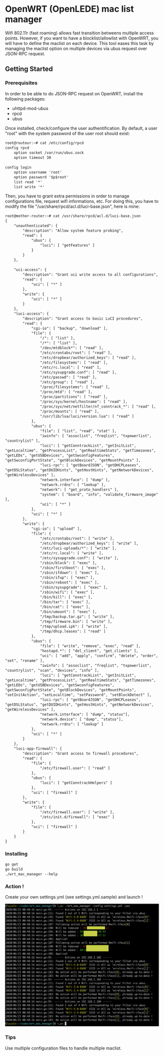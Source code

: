 # OpenWRT (OpenLEDE) mac list manager

Wifi 802.11r (fast roaming) allows fast transition betweens multiple access
points. However, if you want to have a blocklist/allowlist with OpenWRT, you
will have to define the maclist on each device. This tool eases this task by
managing the maclist option on multiple devices via ubus request over JSON-RPC
request.

## Getting Started

### Prerequisites

In order to be able to do JSON-RPC request on OpenWRT, install the following packages:

 * uhttpd-mod-ubus
 * rpcd
 * ubus

Once installed, check/configure the user authentification.  By default, a user
"root" with the system password of the user root should exist:

```
root@routeur:~# cat /etc/config/rpcd
config rpcd
	option socket /var/run/ubus.sock
	option timeout 30

config login
	option username 'root'
	option password '$p$root'
	list read '*'
	list write '*'
```

Then, you have to grant extra permissions in order to manage configurations
file, request wifi informations, etc. For doing this, you have to modify the
file "/usr/share/rpcd/acl.d/luci-base.json", here is mine:

```
root@mother-router:~# cat /usr/share/rpcd/acl.d/luci-base.json
{
	"unauthenticated": {
		"description": "Allow system feature probing",
		"read": {
			"ubus": {
				"luci": [ "getFeatures" ]
			}
		}
	},

	"uci-access": {
		"description": "Grant uci write access to all configurations",
		"read": {
			"uci": [ "*" ]
		},
		"write": {
			"uci": [ "*" ]
		}
	},
	"luci-access": {
		"description": "Grant access to basic LuCI procedures",
		"read": {
			"cgi-io": [ "backup", "download" ],
			"file": {
				"/": [ "list" ],
				"/*": [ "list" ],
				"/dev/mtdblock*": [ "read" ],
				"/etc/crontabs/root": [ "read" ],
				"/etc/dropbear/authorized_keys": [ "read" ],
				"/etc/filesystems": [ "read" ],
				"/etc/rc.local": [ "read" ],
				"/etc/sysupgrade.conf": [ "read" ],
				"/etc/passwd": [ "read" ],
				"/etc/group": [ "read" ],
				"/proc/filesystems": [ "read" ],
				"/proc/mtd": [ "read" ],
				"/proc/partitions": [ "read" ],
				"/proc/sys/kernel/hostname": [ "read" ],
				"/proc/sys/net/netfilter/nf_conntrack_*": [ "read" ],
				"/proc/mounts": [ "read" ],
				"/usr/lib/lua/luci/version.lua": [ "read" ]
			},
			"ubus": {
				"file": [ "list", "read", "stat" ],
				"iwinfo": [ "assoclist", "freqlist", "txpowerlist", "countrylist" ],
				"luci": [ "getConntrackList", "getInitList", "getLocaltime", "getProcessList", "getRealtimeStats", "getTimezones", "getLEDs", "getUSBDevices", "getSwconfigFeatures", "getSwconfigPortState", "getBlockDevices", "getMountPoints" ],
				"luci-rpc": [ "getBoardJSON", "getDHCPLeases", "getDSLStatus", "getDUIDHints", "getHostHints", "getNetworkDevices", "getWirelessDevices" ],
				"network.interface": [ "dump" ],
				"network.rrdns": [ "lookup" ],
				"network": [ "get_proto_handlers" ],
				"system": [ "board", "info", "validate_firmware_image" ],
				"uci": [ "*" ]
			},
			"uci": [ "*" ]
		},
		"write": {
			"cgi-io": [ "upload" ],
			"file": {
				"/etc/crontabs/root": [ "write" ],
				"/etc/dropbear/authorized_keys": [ "write" ],
				"/etc/luci-uploads/*": [ "write" ],
				"/etc/rc.local": [ "write" ],
				"/etc/sysupgrade.conf": [ "write" ],
				"/sbin/block": [ "exec" ],
				"/sbin/firstboot": [ "exec" ],
				"/sbin/ifdown": [ "exec" ],
				"/sbin/ifup": [ "exec" ],
				"/sbin/reboot": [ "exec" ],
				"/sbin/sysupgrade": [ "exec" ],
				"/sbin/wifi": [ "exec" ],
				"/bin/kill": [ "exec" ],
				"/bin/tar": [ "exec" ],
				"/bin/cat": [ "exec" ],
				"/bin/umount": [ "exec" ],
				"/tmp/backup.tar.gz": [ "write" ],
				"/tmp/firmware.bin": [ "write" ],
				"/tmp/upload.ipk": [ "write" ],
				"/tmp/dhcp.leases": [ "read" ]
			},
			"ubus": {
				"file": [ "write", "remove", "exec", "read" ],
				"hostapd.*": [ "del_client", "get_clients" ],
				"uci": [ "add", "apply", "confirm", "delete", "order", "set", "rename" ],
				"iwinfo": [ "assoclist", "freqlist", "txpowerlist", "countrylist", "scan", "devices", "info" ],
				"luci": [ "getConntrackList", "getInitList", "getLocaltime", "getProcessList", "getRealtimeStats", "getTimezones", "getLEDs", "getUSBDevices", "getSwconfigFeatures", "getSwconfigPortState", "getBlockDevices", "getMountPoints", "setInitAction", "setLocaltime", "setPassword", "setBlockDetect" ],
				"luci-rpc": [ "getBoardJSON", "getDHCPLeases", "getDSLStatus", "getDUIDHints", "getHostHints", "getNetworkDevices", "getWirelessDevices" ],
				"network.interface": [ "dump", "status"],
				"network.device": [ "dump", "status"],
				"network.rrdns": [ "lookup" ]
			},
			"uci": [ "*" ]
		}
	},
	"luci-app-firewall": {
		"description": "Grant access to firewall procedures",
		"read": {
			"file": {
				"/etc/firewall.user": [ "read" ]
			},
			"ubus": {
				"luci": [ "getConntrackHelpers" ]
			},
			"uci": [ "firewall" ]
		},
		"write": {
			"file": {
				"/etc/firewall.user": [ "write" ],
				"/etc/init.d/firewall": [ "exec" ]
			},
			"uci": [ "firewall" ]
		}
	}
}
```

### Installing

```
go get
go build
./wrt_mac_manager --help
```

### Action !

Create your own settings.yml (see settings.yml.sample) and launch ! 

![Example](demo.png "Example")

### Tips

Use multiple configuration files to handle multiple maclist.

